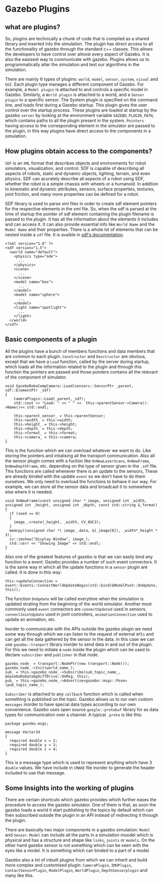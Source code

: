 # Gazebo Plugins

## what are plugins?

So, plugins are technically a chunk of code that is compiled as a shared library and inserted into the simulation. The plugin has direct access to all the functionality of gazebo through the standard c++ classes. This allows the developers to have control over almost every aspect of Gazebo. It is also the easisest way to communicate with gazebo. Plugins allows us to programmatically alter the simulation and test our algorithms in the simulation.

There are mainly 6 types of plugins: `world`, `model`, `sensor`, `system`, `visual` and `GUI`. Each plugin type manages a different component of Gazebo. For example, a `Model plugin` is attached to and controls a specific model in Gazebo. Similarly, a `World plugin` is attached to a world, and a `Sensor plugin` to a specific sensor. The System plugin is specified on the command line, and loads first during a Gazebo startup. This plugin gives the user control over the startup process. These plugins are loaded at startup by the gazebo `server` by looking at the environment variable `GAZEBO_PLUGIN_PATH`, which contains paths to all the plugin present in the system. `Pointers` having access to the corresponding element in the simulator are passed to the plugin, in this way plugins have direct access to the components in a simulation. 

## How plugins obtain access to the components?

`SDF` is an `XML` format that describes objects and environments for robot simulators, visualization, and control. SDF is capable of describing all aspects of robots, static and dynamic objects, lighting, terrain, and even physics. SDF can acurately describe all aspects of a robot using SDF, whether the robot is a simple chassis with wheels or a humanoid. In addition to kinematic and dynamic attributes, sensors, surface properties, textures, joint friction, and many more properties can be defined for a robot. 

SDF library is used to parse xml files in order to create sdf element pointers for the respective elements in the xml file. So, when the sdf is parsed at the time of startup the pointer of sdf element containing the plugin filename is passed to the plugin. It has all the information about the elements it includes and can access it. It can also provide essential info like `World Name` and the `Model Name` and their properties. There is a whole lot of elements that can be nested inside a `sdf` file. It is avaible in [sdf's documentation](http://sdformat.org/spec).

```
<?xml version="1.0" ?>
<sdf version="1.5">
  <world name="default">
    <physics type="ode">
      ...
    </physics>
    <scene>
      ...
    </scene>
    <model name="box">
      ...
    </model>
    <model name="sphere">
      ...
    </model>
    <light name="spotlight">
      ...
    </light>
  </world>
</sdf>
```

## Basic components of a plugin 

All the plugins have a bunch of members functions and data members that are common to each plugin. `Constructor` and `Desctructor` are obvious, except that we have a `Load` function, called by the server during startup, which loads all the information related to the plugin and through this function the pointers are passed and those pointers contains all the relevant of the component of simulator. 

```
void GazeboRoboCompCamera::Load(sensors::SensorPtr _parent, sdf::ElementPtr _sdf)
{
    CameraPlugin::Load(_parent,_sdf);
    std::cout << "Load: " << " " <<  this->parentSensor->Camera()->Name()<< std::endl;

    this->parent_sensor_ = this->parentSensor;
    this->width_ = this->width;
    this->height_ = this->height;
    this->depth_ = this->depth;
    this->format_ = this->format;
    this->camera_ = this->camera;
}
``` 

This is the function which we can overload whatever we want to do. Like storing the pointers and intialising all the transport communication. Also all the sensor plugin comes with a fuction like `OnNewLaserScans`, `OnNewFrame`, `OnNewDepthFrame`, etc. depending on the type of sensor given in the `.sdf` file. This functions are called whenever there is an update to the sensors, These are already binded with the update `event` so we don't have to do them ourselves. We only need to overload the functions to behave it our way. For example, we can store all the sensor data and broadcast it to somewhere else where it is needed.

```
void OnNewFrame(const unsigned char *_image, unsigned int _width, unsigned int _height, unsigned int _depth, const std::string &_format)
{
  if (seed == 0)
  {
    image_.create(_height, _width, CV_8UC3);
  }
  memcpy((unsigned char *) image_.data, &(_image[0]), _width*_height * 3);
  cv::imshow("Display Window", image_);
  std::cerr << "Showing Image" << std::endl;
}
```

Also one of the greatest features of gazebo is that we can easily bind any function to a event. Gazebo provides a number of such event connectors. It is the same way in which all the update functions in a `sensor` plugin are called. It is done in this way:

```
this->updateConnection = event::Events::ConnectWorldUpdateBegin(std::bind(&ModelPush::OnUpdate, this));
``` 

The function `OnUpdate` will be called everytime when the simulation is updated strating from the beginning of the world simulator. Another most commonly used `event` connectors are `connectUpdated` used in sensors, `connectJointUpdate` used in joint controllers, `animationConnection` used to update an animation, etc.

Inorder to communicate with the APIs outside the gazebo plugin we need some way through which we can listen to the request of external `APIs` and can get all the data gathered by the sensor in the data. In this case we can use `gazebo::tranport` library inorder to send data in and out of the plugin. For this we need to initiate a `node` inside the plugin which can be used to declare `subscriber` and `publisher` in that node.

```
gazebo_node_ = transport::NodePtr(new transport::Node()); 
gazebo_node_->Init(world_name_);
sub_ = this->gazebo_node_->Subscribe(sub_topic_name_, &GazeboRoboCompDiffDrive::OnMsg, this);
pub_ = this->gazebo_node_->Advertise<gazebo::msgs::Pose>(pub_topic_name_);
``` 

`Subscriber` is attached to any `callback` function which is called when something is published on the topic. Gazebo allows us to our own custom `messages` inorder to have special data types according to our own convenience. Gazebo uses open source `google::protobuf` library for as data types for communication over a channel. A typical `.proto` is like this:

```
package gazebo.msgs;

message Vector3d
{
  required double x = 2;
  required double y = 3;
  required double z = 4;
}
```

This is a message type which is used to represent anything which have 3 `double` values. We have include in `CMAKE` file inorder to generate the header included to use that message.

## Some Insights into the working of plugins

There are certain shortcuts which gazebo provides which further eases the procedure to access the gazebo simulator. One of them is that, as soon the gazebo loads a world it start publishing to the topics by default which can then subscribed outside the plugin in an API instead of redirecting it through the plugin.

There are basically two major components in a gazebo simulation: `Model` and `Sensor`. `Model` can include all the parts in a simulation moodel which is physical and has a structure and shape like `links`, `joints` or `models`. On the other hand gazebo sensor is not something which can be seen with the eyes like a model. It is something which can binded to a part of a model.

Gazebo also a lot of inbuilt plugins from which we can inherit and build more complex and customised plugin: `CameraPlugin`, `IMUPlugin`, `ContactSensorPlugin`, `ModelPlugin`, `WorldPlugin`, `DepthSensorplugin` and many like this.